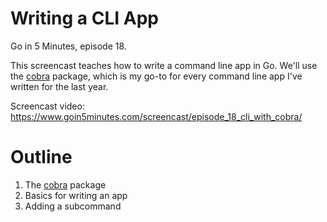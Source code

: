 # Writing a CLI App

Go in 5 Minutes, episode 18.

This screencast teaches how to write a command line app in Go. We'll use the
[cobra](https://github.com/spf13/cobra) package, which is my go-to for every command line
app I've written for the last year.

Screencast video: https://www.goin5minutes.com/screencast/episode_18_cli_with_cobra/

# Outline

1. The [cobra](https://github.com/spf13/cobra) package
2. Basics for writing an app
3. Adding a subcommand
